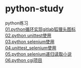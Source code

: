 # python-study
python练习<br>
<a href='https://github.com/soley-wkh/python-study/blob/master/01-printfoxhead.py'>01.python循环实现gitlab狐狸头图标<br></a>
<a href='https://github.com/soley-wkh/python-study/blob/master/02-unittest%E4%BD%BF%E7%94%A8.py'>02.python unittest使用<br></a>
<a href='https://github.com/soley-wkh/python-study/blob/master/03-selenium%E4%BD%BF%E7%94%A8.py'>03.python selenium使用<br></a>
<a href='https://github.com/soley-wkh/python-study/blob/master/04-unittest_selenium%E4%BD%BF%E7%94%A8.py'>04.unittest_selenium使用<br></a>
<a href='https://github.com/soley-wkh/python-study/blob/master/05-readfile.py'>05.python selenium递归读取小说<br></a>
<a href='https://github.com/soley-wkh/python-study/tree/master/cgiproject'>06.python cgi项目<br></a>